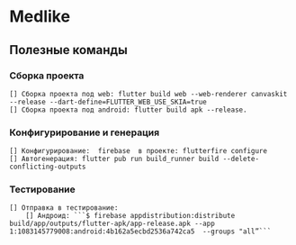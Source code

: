 # Medlike

## Полезные команды
### Сборка проекта
    [] Cборка проекта под web: flutter build web --web-renderer canvaskit --release --dart-define=FLUTTER_WEB_USE_SKIA=true
    [] Cборка проекта под android: flutter build apk --release.

### Конфигурирование и генерация
    [] Конфигурирование:  firebase  в проекте: flutterfire configure
    [] Автогенерация: flutter pub run build_runner build --delete-conflicting-outputs

### Тестирование
    [] Отправка в тестирование:
        [] Андроид: ```$ firebase appdistribution:distribute build/app/outputs/flutter-apk/app-release.apk --app 1:1083145779008:android:4b162a5ecbd2536a742ca5  --groups "all”```


 